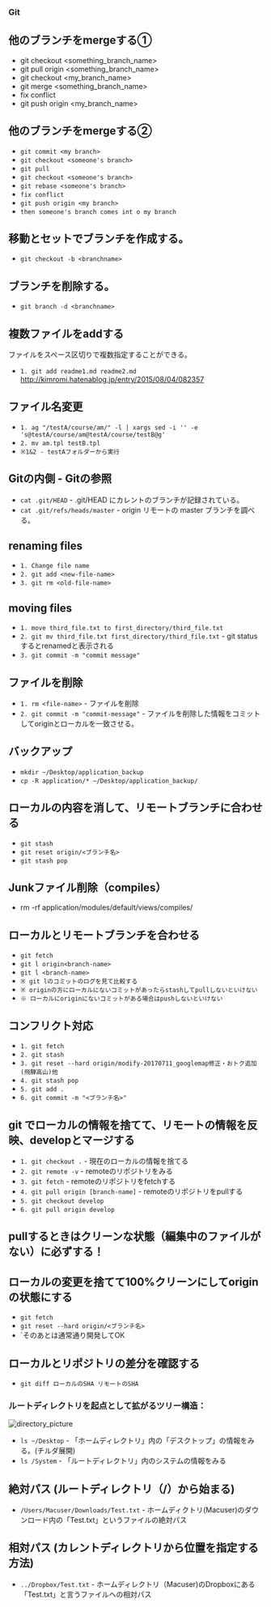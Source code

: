 ### Git

## 他のブランチをmergeする①
* git checkout <something_branch_name>
* git pull origin <something_branch_name>
* git checkout <my_branch_name>
* git merge <something_branch_name>
* fix conflict
* git push origin <my_branch_name>

## 他のブランチをmergeする②
* `git commit <my branch>`
* `git checkout <someone's branch>`
* `git pull`
* `git checkout <someone's branch>`
* `git rebase <someone's branch>`
* `fix conflict`
* `git push origin <my branch>`
* `then someone's branch comes int o my branch`

## 移動とセットでブランチを作成する。
* `git checkout -b <branchname>`

## ブランチを削除する。
* `git branch -d <branchname>`

## 複数ファイルをaddする
ファイルをスペース区切りで複数指定することができる。
* `1. git add readme1.md readme2.md`
http://kimromi.hatenablog.jp/entry/2015/08/04/082357

## ファイル名変更
* `1. ag "/testA/course/am/" -l | xargs sed -i '' -e 's@testA/course/am@testA/course/testB@g'`
* `2. mv am.tpl testB.tpl`
* `※1&2 - testAフォルダーから実行`

## Gitの内側 - Gitの参照
* `cat .git/HEAD` - .git/HEAD にカレントのブランチが記録されている。
* `cat .git/refs/heads/master` - origin リモートの master ブランチを調べる。

## renaming files
* `1. Change file name`
* `2. git add <new-file-name>`
* `3. git rm <old-file-name>`

## moving files
* `1. move third_file.txt to first_directory/third_file.txt`
* `2. git mv third_file.txt first_directory/third_file.txt` - git statusするとrenamedと表示される
* `3. git commit -m "commit message"`

## ファイルを削除
* `1. rm <file-name>` - ファイルを削除
* `2. git commit -m "commit-message"` - ファイルを削除した情報をコミットしてoriginとローカルを一致させる。

## バックアップ
* `mkdir ~/Desktop/application_backup`
* `cp -R application/* ~/Desktop/application_backup/`

## ローカルの内容を消して、リモートブランチに合わせる
* `git stash`
* `git reset origin/<ブランチ名>`
* `git stash pop`

## Junkファイル削除（compiles）
* rm -rf application/modules/default/views/compiles/

## ローカルとリモートブランチを合わせる
* `git fetch`
* `git l origin<branch-name>`
* `git l <branch-name>`
* `※ git lのコミットのログを見て比較する`
* `※ originの方にローカルにないコミットがあったらstashしてpullしないといけない`
* `※ ローカルにoriginにないコミットがある場合はpushしないといけない`

## コンフリクト対応
* `1. git fetch`
* `2. git stash`
* `3. git reset --hard origin/modify-20170711_googlemap修正・おトク追加(飛騨高山)他`
* `4. git stash pop`
* `5. git add .`
* `6. git commit -m "<ブランチ名>"`

## git でローカルの情報を捨てて、リモートの情報を反映、developとマージする
* `1. git checkout .` - 現在のローカルの情報を捨てる
* `2. git remote -v` - remoteのリポジトリをみる
* `3. git fetch` - remoteのリポジトリをfetchする
* `4. git pull origin [branch-name]` - remoteのリポジトリをpullする
* `5. git checkout develop` 
* `6. git pull origin develop`

## pullするときはクリーンな状態（編集中のファイルがない）に必ずする！
## ローカルの変更を捨てて100%クリーンにしてoriginの状態にする
* `git fetch`
* `git reset --hard origin/<ブランチ名>`
* `そのあとは通常通り開発してOK

## ローカルとリポジトリの差分を確認する
* `git diff ローカルのSHA リモートのSHA` 

### ルートディレクトリを起点として拡がるツリー構造：
![directory_picture](http://imgur.com/VblKqZN.jpg)

* `ls ~/Desktop` - 「ホームディレクトリ」内の「デスクトップ」の情報をみる。(チルダ展開)
* `ls /System` - 「ルートディレクトリ」内のシステムの情報をみる

## 絶対パス (ルートディレクトリ（/）から始まる)
* `/Users/Macuser/Downloads/Test.txt` - ホームディクトリ(Macuser)のダウンロード内の「Test.txt」というファイルの絶対パス

## 相対パス (カレントディレクトリから位置を指定する方法)
* `../Dropbox/Test.txt` - ホームディレクトリ（Macuser)のDropboxにある「Test.txt」と言うファイルへの相対パス
